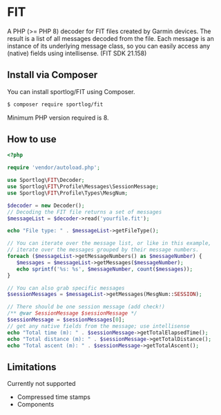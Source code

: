 # FIT

A PHP (>= PHP 8) decoder for FIT files created by Garmin devices.
The result is a list of all messages decoded from the file. Each message
is an instance of its underlying message class, so you can easily access
any (native) fields using intellisense. (FIT SDK 21.158)

## Install via Composer

You can install sportlog/FIT using Composer.

```bash
$ composer require sportlog/fit
```

Minimum PHP version required is 8.

## How to use

```php
<?php

require 'vendor/autoload.php';

use Sportlog\FIT\Decoder;
use Sportlog\FIT\Profile\Messages\SessionMessage;
use Sportlog\FIT\Profile\Types\MesgNum;

$decoder = new Decoder();
// Decoding the FIT file returns a set of messages
$messageList = $decoder->read('yourfile.fit');

echo "File type: " . $messageList->getFileType();

// You can iterate over the message list, or like in this example,
// iterate over the messages grouped by their message numbers.
foreach ($messageList->getMessageNumbers() as $messageNumber) {
   $messages = $messageList->getMessages($messageNumber);
   echo sprintf('%s: %s', $messageNumber, count($messages));
}

// You can also grab specific messages
$sessionMessages = $messageList->getMessages(MesgNum::SESSION);

// There should be one session message (add check!)
/** @var SessionMessage $sessionMessage */
$sessionMessage = $sessionMessages[0];
// get any native fields from the message; use intellisense
echo "Total time (m): " . $sessionMessage->getTotalElapsedTime();
echo "Total distance (m): " . $sessionMessage->getTotalDistance();
echo "Total ascent (m): " . $sessionMessage->getTotalAscent();
```

## Limitations

Currently not supported

- Compressed time stamps
- Components
